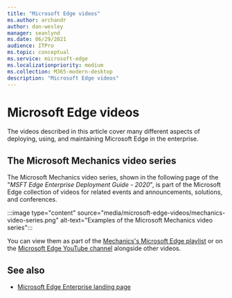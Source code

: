 ```yaml
---
title: "Microsoft Edge videos"
ms.author: archandr
author: dan-wesley
manager: seanlynd
ms.date: 06/29/2021
audience: ITPro
ms.topic: conceptual
ms.service: microsoft-edge
ms.localizationpriority: medium
ms.collection: M365-modern-desktop
description: "Microsoft Edge videos"
---
```


# Microsoft Edge videos

The videos described in this article cover many different aspects of deploying, using, and maintaining Microsoft Edge in the enterprise.

## The Microsoft Mechanics video series

The Microsoft Mechanics video series, shown in the following page of the "*MSFT Edge Enterprise Deployment Guide - 2020*", is part of the Microsoft Edge collection of videos for related events and announcements, solutions, and conferences.

:::image type="content" source="media/microsoft-edge-videos/mechanics-video-series.png" alt-text="Examples of the Microsoft Mechanics video series":::

You can view them as part of the [Mechanics's Microsoft Edge playlist](https://www.youtube.com/playlist?list=PLXtHYVsvn_b-uXh1tMeYpT-0iD8tD3tFy) or on the [Microsoft Edge YouTube channel](https://www.youtube.com/channel/UCIGx7oT8p6-jUpOfg98yelA) alongside other videos.

## See also

- [Microsoft Edge Enterprise landing page](https://aka.ms/EdgeEnterprise)
